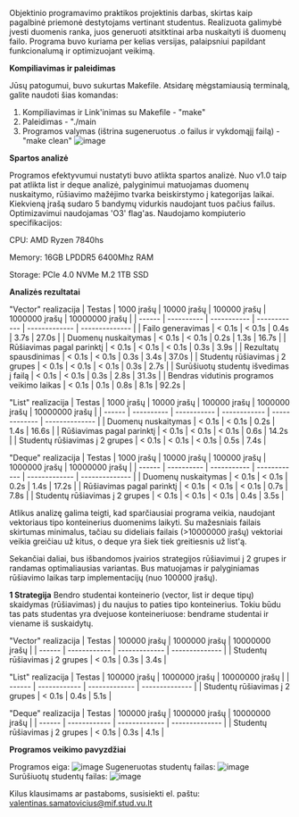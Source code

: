 Objektinio programavimo praktikos projektinis darbas, skirtas kaip pagalbinė priemonė destytojams vertinant studentus. Realizuota galimybė įvesti duomenis ranka, juos generuoti atsitktinai arba nuskaityti iš duomenų failo. Programa buvo kuriama per kelias versijas, palaipsniui papildant funkcionalumą ir optimizuojant veikimą.

**Kompiliavimas ir paleidimas**

Jūsų patogumui, buvo sukurtas Makefile. Atsidarę mėgstamiausią terminalą, galite naudoti šias komandas:
1. Kompiliavimas ir Link'inimas su Makefile - "make"
2. Paleidimas - "./main
3. Programos valymas (ištrina sugeneruotus .o failus ir vykdomąjį failą) - "make clean"
![image](https://github.com/user-attachments/assets/62828da6-0882-4aa0-ad46-5a02e9534382)

**Spartos analizė**

Programos efektyvumui nustatyti buvo atlikta spartos analizė. Nuo v1.0 taip pat atlikta list ir deque analizė, palyginimui matuojamas duomenų nuskaitymo, rūšiavimo mažėjimo tvarka beiskirstymo į kategorijas laikai. Kiekvieną įrašą sudaro 5 bandymų vidurkis naudojant tuos pačius failus. Optimizavimui naudojamas 'O3' flag'as. Naudojamo kompiuterio specifikacijos:

CPU: AMD Ryzen 7840hs

Memory: 16GB LPDDR5 6400Mhz RAM

Storage: PCIe 4.0 NVMe M.2 1TB SSD

**Analizės rezultatai**
</br> 

"Vector" realizacija
| Testas | 1000 įrašų | 10000 įrašų | 100000 įrašų | 1000000 įrašų | 10000000 įrašų | 
| ------ | ---------- | ----------- | ------------ | ------------- | -------------- |
| Failo generavimas | < 0.1s | < 0.1s | 0.4s | 3.7s | 27.0s |
| Duomenų nuskaitymas | < 0.1s | < 0.1s | 0.2s | 1.3s | 16.7s |
| Rūšiavimas pagal parinktį | < 0.1s | < 0.1s | < 0.1s | 0.3s | 3.9s |
| Rezultatų spausdinimas | < 0.1s | < 0.1s | 0.3s | 3.4s | 37.0s |
| Studentų rūšiavimas į 2 grupes | < 0.1s | < 0.1s | < 0.1s | 0.3s | 2.7s |
| Surūšiuotų studentų išvedimas į failą | < 0.1s | < 0.1s | 0.3s | 2.8s | 31.3s |
| Bendras vidutinis programos veikimo laikas | < 0.1s | 0.1s | 0.8s | 8.1s | 92.2s |

"List" realizacija
| Testas | 1000 įrašų | 10000 įrašų | 100000 įrašų | 1000000 įrašų | 10000000 įrašų | 
| ------ | ---------- | ----------- | ------------ | ------------- | -------------- |
| Duomenų nuskaitymas | < 0.1s | < 0.1s | 0.2s | 1.4s | 16.6s |
| Rūšiavimas pagal parinktį | < 0.1s | < 0.1s | < 0.1s | 0.6s | 14.2s |
| Studentų rūšiavimas į 2 grupes | < 0.1s | < 0.1s | < 0.1s | 0.5s | 7.4s |

"Deque" realizacija
| Testas | 1000 įrašų | 10000 įrašų | 100000 įrašų | 1000000 įrašų | 10000000 įrašų | 
| ------ | ---------- | ----------- | ------------ | ------------- | -------------- |
| Duomenų nuskaitymas | < 0.1s | < 0.1s | 0.2s | 1.4s | 17.2s |
| Rūšiavimas pagal parinktį | < 0.1s | < 0.1s | < 0.1s | 0.7s | 7.8s |
| Studentų rūšiavimas į 2 grupes | < 0.1s | < 0.1s | < 0.1s | 0.4s | 3.5s |

Atlikus analizę galima teigti, kad sparčiausiai programa veikia, naudojant vektoriaus tipo konteinerius duomenims laikyti. Su mažesniais failais skirtumas minimalus, tačiau su dideliais failais (>10000000 įrašų) vektoriai veikia greičiau už kitus, o deque yra šiek tiek greitiesnis už list'ą. 

Sekančiai daliai, bus išbandomos įvairios strategijos rūšiavimui į 2 grupes ir randamas optimaliausias variantas.  Bus matuojamas ir palyginiamas rūšiavimo laikas tarp implementacijų (nuo 100000 įrašų).

**1 Strategija**
Bendro studentai konteinerio (vector, list ir deque tipų) skaidymas (rūšiavimas) į du naujus to paties tipo konteinerius. Tokiu būdu tas pats studentas yra dvejuose konteineriuose: bendrame studentai ir viename iš suskaidytų. 

"Vector" realizacija
| Testas | 100000 įrašų | 1000000 įrašų | 10000000 įrašų | 
| ------ | ------------ | ------------- | -------------- |
| Studentų rūšiavimas į 2 grupes | < 0.1s | 0.3s | 3.4s |

"List" realizacija
| Testas | 100000 įrašų | 1000000 įrašų | 10000000 įrašų | 
| ------ | ------------ | ------------- | -------------- |
| Studentų rūšiavimas į 2 grupes | < 0.1s | 0.4s | 5.1s |

"Deque" realizacija
| Testas | 100000 įrašų | 1000000 įrašų | 10000000 įrašų | 
| ------ | ------------ | ------------- | -------------- |
| Studentų rūšiavimas į 2 grupes | < 0.1s | 0.3s | 4.1s |

**Programos veikimo pavyzdžiai**

Programos eiga:
![image](https://github.com/user-attachments/assets/ab721bc3-24ff-43f4-8ec0-7079ff88bb1f)
Sugeneruotas studentų failas:
![image](https://github.com/user-attachments/assets/4dcdb3a0-c2ba-4f71-b03c-d8c6e0d37e56)
Surūšiuotų studentų failas:
![image](https://github.com/user-attachments/assets/39f13c60-4014-4706-8914-c793d66fbf98)



Kilus klausimams ar pastaboms, susisiekti el. paštu: valentinas.samatovicius@mif.stud.vu.lt
